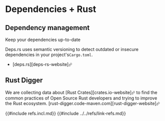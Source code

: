 # Dependencies + Rust

## Dependency management

Keep your dependencies up-to-date

Deps.rs uses semantic versioning to detect outdated or insecure dependencies in your project's`Cargo.toml`.

- [deps.rs][deps-rs-website]⮳

## Rust Digger

We are collecting data about [Rust Crates][crates.io-website]⮳ to find the common practices of Open Source Rust developers and trying to improve the Rust ecosystem. [rust-digger.code-maven.com][rust-digger-website]⮳

{{#include refs.incl.md}}
{{#include ../../refs/link-refs.md}}

<div class="hidden">
</div>
